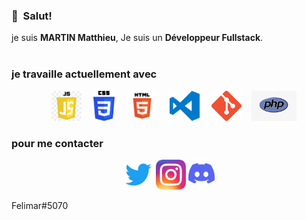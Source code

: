 
### 👋&nbsp;&nbsp;Salut!

je suis **MARTIN Matthieu**, Je suis un **Développeur Fullstack**.
<br><br>

### je travaille actuellement avec

<p align="center">
    &nbsp;&nbsp;&nbsp;&nbsp;<img alt="JavaScript" title="JavaScript" src="icon/js_logo.png" height="48"> &nbsp;&nbsp;&nbsp;&nbsp;<img alt="CSS" title="CSS" src="icon/css_logo.png" height="48"> &nbsp;&nbsp;&nbsp;&nbsp;<img alt="HTML" title="HTML" src="icon/html_logo.png" height="48"> &nbsp;&nbsp;&nbsp;&nbsp;<img alt="VS Code" title="VS Code" src="icon/vsc_logo.png" height="48"> &nbsp;&nbsp;&nbsp;&nbsp;<img alt="Git" title="Git" src="icon/git_logo.png" height="48">&nbsp;&nbsp;&nbsp;&nbsp;<img alt="PHP" title="php" src="icon/php_logo.png" height="48">
</p>

### pour me contacter 
<p align="center">
  <a href="https://twitter.com/felimar04"><img alt="Twitter" title="Twitter" height="48" width="48" src="icon/twitter_logo.png"></a>
  <a href="https://www.instagram.com/_felimar_/"><img alt="Instagram" title="Instagram" height="48" width="48" src="icon/instagram_logo.png"></a>
  <img alt="discord" title="discord" src="icon/discord_logo.png" height="48"><figcaption>Felimar#5070</figcaption>
</p>

<br><br>

